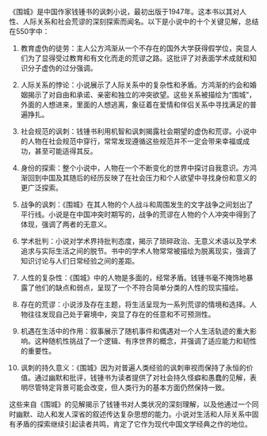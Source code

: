 《围城》是中国作家钱锺书的讽刺小说，最初出版于1947年。这本书以其对人性、人际关系和社会荒谬的深刻探索而闻名。以下是小说中的十个关键见解，总结在550字中：

1. 教育虚伪的徒劳：主人公方鸿渐从一个不存在的国外大学获得假学位，突显人们为了显得受过教育和有文化而走的荒谬之路。这批评了对表面学术成就和知识分子虚伪的过分强调。

2. 人际关系的悖论：小说展示了人际关系中的复杂性和矛盾。方鸿渐的约会和婚姻揭示了对自由和承诺、亲密和独立的冲突欲望。这些关系被描绘为“围城”，外面的人想进来，里面的人想逃离，象征着在爱情和伴侣关系中寻找满足的普遍挣扎。

3. 社会规范的讽刺：钱锺书利用机智和讽刺揭露社会期望的虚伪和荒谬。小说中的人物在社会规范中穿行，常常发现遵循这些规范并不一定会带来幸福或成功，甚至可能适得其反。

4. 身份的探索：整个小说中，人物在一个不断变化的世界中探讨自我意识。方鸿渐回到中国及其随后的经历反映了在社会压力和个人欲望中寻找身份和意义的更广泛探索。

5. 战争的讽刺：《围城》在其人物的个人战斗和周围发生的文字战争之间划出了平行线。小说是在中国冲突时期写的，战争的荒谬在人物的个人冲突中得到了体现，强调了两者的无意义。

6. 学术批判：小说对学术界持批判态度，揭示了琐碎政治、无意义术语以及学术追求与实际生活之间的脱节。书中的学术人物常常被描绘为脱离现实，强调了知识讨论与人们日常经验之间的差距。

7. 人性的复杂性：《围城》中的人物是多面的，经常矛盾。钱锺书毫不掩饰地暴露了他们的缺点和弱点，呈现了一个不符合简单分类的人性的现实描绘。

8. 存在的荒谬：小说涉及存在主题，将生活呈现为一系列荒谬的情境和选择。人物往往发现自己处于窘境中，突显了存在的任意和不可预测性。

9. 机遇在生活中的作用：叙事展示了随机事件和偶遇对一个人生活轨迹的重大影响。这种随机性挑战了一个逻辑、有序世界的概念，并强调了适应能力和韧性的重要性。

10. 讽刺的持久意义：《围城》因为对普遍人类经验的讽刺审视而保持了永恒的价值。通过幽默和批评，钱锺书为读者提供了对社会持久怪癖和愚蠢的见解，表明尽管特定背景可能会改变，但人类行为的基本方面仍然保持一致。

这些来自《围城》的见解揭示了钱锺书对人类状况的深刻理解，以及他通过一个同时幽默、动人和发人深省的叙述传达复杂思想的能力。小说对生活和人际关系中固有矛盾的探索继续引起读者共鸣，肯定了它作为现代中国文学经典之作的地位。